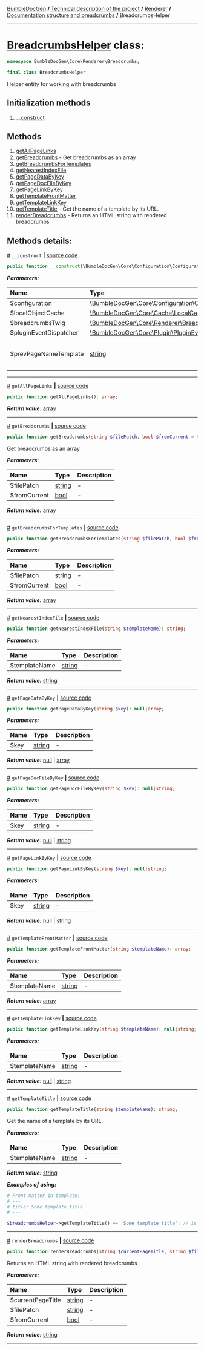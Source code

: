 [BumbleDocGen](/docs/README.md) **/**
[Technical description of the project](/docs/tech/readme.md) **/**
[Renderer](/docs/tech/03_renderer/readme.md) **/**
[Documentation structure and breadcrumbs](/docs/tech/03_renderer/02_breadcrumbs.md) **/**
BreadcrumbsHelper

---


# [BreadcrumbsHelper](https://github.com/bumble-tech/bumble-doc-gen/blob/master/src/Core/Renderer/Breadcrumbs/BreadcrumbsHelper.php#L26) class:

```php
namespace BumbleDocGen\Core\Renderer\Breadcrumbs;

final class BreadcrumbsHelper
```
Helper entity for working with breadcrumbs

## Initialization methods

1. [__construct](#m-construct) 
## Methods

1. [getAllPageLinks](#mgetallpagelinks) 
1. [getBreadcrumbs](#mgetbreadcrumbs) - Get breadcrumbs as an array
1. [getBreadcrumbsForTemplates](#mgetbreadcrumbsfortemplates) 
1. [getNearestIndexFile](#mgetnearestindexfile) 
1. [getPageDataByKey](#mgetpagedatabykey) 
1. [getPageDocFileByKey](#mgetpagedocfilebykey) 
1. [getPageLinkByKey](#mgetpagelinkbykey) 
1. [getTemplateFrontMatter](#mgettemplatefrontmatter) 
1. [getTemplateLinkKey](#mgettemplatelinkkey) 
1. [getTemplateTitle](#mgettemplatetitle) - Get the name of a template by its URL.
1. [renderBreadcrumbs](#mrenderbreadcrumbs) - Returns an HTML string with rendered breadcrumbs

## Methods details:

<a name="m-construct" href="#m-construct">#</a> `__construct`  **|** [source code](https://github.com/bumble-tech/bumble-doc-gen/blob/master/src/Core/Renderer/Breadcrumbs/BreadcrumbsHelper.php#L38)
```php
public function __construct(\BumbleDocGen\Core\Configuration\Configuration $configuration, \BumbleDocGen\Core\Cache\LocalCache\LocalObjectCache $localObjectCache, \BumbleDocGen\Core\Renderer\Breadcrumbs\BreadcrumbsTwigEnvironment $breadcrumbsTwig, \BumbleDocGen\Core\Plugin\PluginEventDispatcher $pluginEventDispatcher, string $prevPageNameTemplate = self::DEFAULT_PREV_PAGE_NAME_TEMPLATE);
```

***Parameters:***

| Name | Type | Description |
|:-|:-|:-|
$configuration | [\BumbleDocGen\Core\Configuration\Configuration](https://github.com/bumble-tech/bumble-doc-gen/blob/master/src/Core/Configuration/Configuration.php) | - |
$localObjectCache | [\BumbleDocGen\Core\Cache\LocalCache\LocalObjectCache](https://github.com/bumble-tech/bumble-doc-gen/blob/master/src/Core/Cache/LocalCache/LocalObjectCache.php) | - |
$breadcrumbsTwig | [\BumbleDocGen\Core\Renderer\Breadcrumbs\BreadcrumbsTwigEnvironment](https://github.com/bumble-tech/bumble-doc-gen/blob/master/src/Core/Renderer/Breadcrumbs/BreadcrumbsTwigEnvironment.php) | - |
$pluginEventDispatcher | [\BumbleDocGen\Core\Plugin\PluginEventDispatcher](https://github.com/bumble-tech/bumble-doc-gen/blob/master/src/Core/Plugin/PluginEventDispatcher.php) | - |
$prevPageNameTemplate | [string](https://www.php.net/manual/en/language.types.string.php) | Index page for each child section |

---

<a name="mgetallpagelinks" href="#mgetallpagelinks">#</a> `getAllPageLinks`  **|** [source code](https://github.com/bumble-tech/bumble-doc-gen/blob/master/src/Core/Renderer/Breadcrumbs/BreadcrumbsHelper.php#L240)
```php
public function getAllPageLinks(): array;
```

***Return value:*** [array](https://www.php.net/manual/en/language.types.array.php)

---

<a name="mgetbreadcrumbs" href="#mgetbreadcrumbs">#</a> `getBreadcrumbs`  **|** [source code](https://github.com/bumble-tech/bumble-doc-gen/blob/master/src/Core/Renderer/Breadcrumbs/BreadcrumbsHelper.php#L191)
```php
public function getBreadcrumbs(string $filePatch, bool $fromCurrent = true): array;
```
Get breadcrumbs as an array

***Parameters:***

| Name | Type | Description |
|:-|:-|:-|
$filePatch | [string](https://www.php.net/manual/en/language.types.string.php) | - |
$fromCurrent | [bool](https://www.php.net/manual/en/language.types.boolean.php) | - |

***Return value:*** [array](https://www.php.net/manual/en/language.types.array.php)

---

<a name="mgetbreadcrumbsfortemplates" href="#mgetbreadcrumbsfortemplates">#</a> `getBreadcrumbsForTemplates`  **|** [source code](https://github.com/bumble-tech/bumble-doc-gen/blob/master/src/Core/Renderer/Breadcrumbs/BreadcrumbsHelper.php#L213)
```php
public function getBreadcrumbsForTemplates(string $filePatch, bool $fromCurrent = true): array;
```

***Parameters:***

| Name | Type | Description |
|:-|:-|:-|
$filePatch | [string](https://www.php.net/manual/en/language.types.string.php) | - |
$fromCurrent | [bool](https://www.php.net/manual/en/language.types.boolean.php) | - |

***Return value:*** [array](https://www.php.net/manual/en/language.types.array.php)

---

<a name="mgetnearestindexfile" href="#mgetnearestindexfile">#</a> `getNearestIndexFile`  **|** [source code](https://github.com/bumble-tech/bumble-doc-gen/blob/master/src/Core/Renderer/Breadcrumbs/BreadcrumbsHelper.php#L86)
```php
public function getNearestIndexFile(string $templateName): string;
```

***Parameters:***

| Name | Type | Description |
|:-|:-|:-|
$templateName | [string](https://www.php.net/manual/en/language.types.string.php) | - |

***Return value:*** [string](https://www.php.net/manual/en/language.types.string.php)

---

<a name="mgetpagedatabykey" href="#mgetpagedatabykey">#</a> `getPageDataByKey`  **|** [source code](https://github.com/bumble-tech/bumble-doc-gen/blob/master/src/Core/Renderer/Breadcrumbs/BreadcrumbsHelper.php#L307)
```php
public function getPageDataByKey(string $key): null|array;
```

***Parameters:***

| Name | Type | Description |
|:-|:-|:-|
$key | [string](https://www.php.net/manual/en/language.types.string.php) | - |

***Return value:*** [null](https://www.php.net/manual/en/language.types.null.php) | [array](https://www.php.net/manual/en/language.types.array.php)

---

<a name="mgetpagedocfilebykey" href="#mgetpagedocfilebykey">#</a> `getPageDocFileByKey`  **|** [source code](https://github.com/bumble-tech/bumble-doc-gen/blob/master/src/Core/Renderer/Breadcrumbs/BreadcrumbsHelper.php#L333)
```php
public function getPageDocFileByKey(string $key): null|string;
```

***Parameters:***

| Name | Type | Description |
|:-|:-|:-|
$key | [string](https://www.php.net/manual/en/language.types.string.php) | - |

***Return value:*** [null](https://www.php.net/manual/en/language.types.null.php) | [string](https://www.php.net/manual/en/language.types.string.php)

---

<a name="mgetpagelinkbykey" href="#mgetpagelinkbykey">#</a> `getPageLinkByKey`  **|** [source code](https://github.com/bumble-tech/bumble-doc-gen/blob/master/src/Core/Renderer/Breadcrumbs/BreadcrumbsHelper.php#L322)
```php
public function getPageLinkByKey(string $key): null|string;
```

***Parameters:***

| Name | Type | Description |
|:-|:-|:-|
$key | [string](https://www.php.net/manual/en/language.types.string.php) | - |

***Return value:*** [null](https://www.php.net/manual/en/language.types.null.php) | [string](https://www.php.net/manual/en/language.types.string.php)

---

<a name="mgettemplatefrontmatter" href="#mgettemplatefrontmatter">#</a> `getTemplateFrontMatter`  **|** [source code](https://github.com/bumble-tech/bumble-doc-gen/blob/master/src/Core/Renderer/Breadcrumbs/BreadcrumbsHelper.php#L156)
```php
public function getTemplateFrontMatter(string $templateName): array;
```

***Parameters:***

| Name | Type | Description |
|:-|:-|:-|
$templateName | [string](https://www.php.net/manual/en/language.types.string.php) | - |

***Return value:*** [array](https://www.php.net/manual/en/language.types.array.php)

---

<a name="mgettemplatelinkkey" href="#mgettemplatelinkkey">#</a> `getTemplateLinkKey`  **|** [source code](https://github.com/bumble-tech/bumble-doc-gen/blob/master/src/Core/Renderer/Breadcrumbs/BreadcrumbsHelper.php#L147)
```php
public function getTemplateLinkKey(string $templateName): null|string;
```

***Parameters:***

| Name | Type | Description |
|:-|:-|:-|
$templateName | [string](https://www.php.net/manual/en/language.types.string.php) | - |

***Return value:*** [null](https://www.php.net/manual/en/language.types.null.php) | [string](https://www.php.net/manual/en/language.types.string.php)

---

<a name="mgettemplatetitle" href="#mgettemplatetitle">#</a> `getTemplateTitle`  **|** [source code](https://github.com/bumble-tech/bumble-doc-gen/blob/master/src/Core/Renderer/Breadcrumbs/BreadcrumbsHelper.php#L138)
```php
public function getTemplateTitle(string $templateName): string;
```
Get the name of a template by its URL.

***Parameters:***

| Name | Type | Description |
|:-|:-|:-|
$templateName | [string](https://www.php.net/manual/en/language.types.string.php) | - |

***Return value:*** [string](https://www.php.net/manual/en/language.types.string.php)

***Examples of using:***
```php
# Front matter in template:
# ---
# title: Some template title
# ---

$breadcrumbsHelper->getTemplateTitle() == 'Some template title'; // is true
```

---

<a name="mrenderbreadcrumbs" href="#mrenderbreadcrumbs">#</a> `renderBreadcrumbs`  **|** [source code](https://github.com/bumble-tech/bumble-doc-gen/blob/master/src/Core/Renderer/Breadcrumbs/BreadcrumbsHelper.php#L349)
```php
public function renderBreadcrumbs(string $currentPageTitle, string $filePatch, bool $fromCurrent = true): string;
```
Returns an HTML string with rendered breadcrumbs

***Parameters:***

| Name | Type | Description |
|:-|:-|:-|
$currentPageTitle | [string](https://www.php.net/manual/en/language.types.string.php) | - |
$filePatch | [string](https://www.php.net/manual/en/language.types.string.php) | - |
$fromCurrent | [bool](https://www.php.net/manual/en/language.types.boolean.php) | - |

***Return value:*** [string](https://www.php.net/manual/en/language.types.string.php)

---
